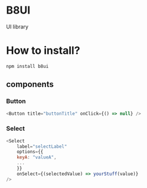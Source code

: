 # B8UI

UI library

# How to install?

```
npm install b8ui
```

## components

### Button

```javascript
<Button title="buttonTitle" onClick={() => null} />
```

### Select

```javascript
<Select 
    label="selectLabel" 
    options={{
    keyA: "valueA",
    ...
    }}
    onSelect={(selectedValue) => yourStuff(value)}    
/>



```
